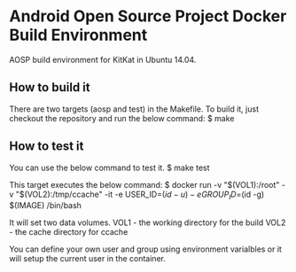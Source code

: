 Android Open Source Project Docker Build Environment
====================================================

AOSP build environment for KitKat in Ubuntu 14.04.

How to build it
---------------

There are two targets (aosp and test) in the Makefile. To build it, just checkout the repository
and run the below command:
$ make


How to test it
--------------

You can use the below command to test it.
$ make test

This target executes the below command:
$ docker run -v "$(VOL1):/root" -v "$(VOL2):/tmp/ccache" -it -e USER_ID=$(id -u) -e GROUP_ID=$(id -g) $(IMAGE) /bin/bash

It will set two data volumes. 
VOL1 - the working directory for the build
VOL2 - the cache directory for ccache

You can define your own user and group using environment varialbles or it will setup the current user in the container.
